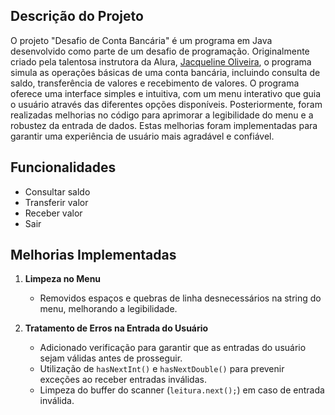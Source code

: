 ## Descrição do Projeto

O projeto "Desafio de Conta Bancária" é um programa em Java desenvolvido como parte de um desafio de programação. Originalmente criado pela talentosa instrutora da Alura, [Jacqueline Oliveira](https://github.com/jacqueline-oliveira), o programa simula as operações básicas de uma conta bancária, incluindo consulta de saldo, transferência de valores e recebimento de valores. O programa oferece uma interface simples e intuitiva, com um menu interativo que guia o usuário através das diferentes opções disponíveis. Posteriormente, foram realizadas melhorias no código para aprimorar a legibilidade do menu e a robustez da entrada de dados. Estas melhorias foram implementadas para garantir uma experiência de usuário mais agradável e confiável.

## Funcionalidades

- Consultar saldo
- Transferir valor
- Receber valor
- Sair

## Melhorias Implementadas

1. **Limpeza no Menu**
   - Removidos espaços e quebras de linha desnecessários na string do menu, melhorando a legibilidade.

2. **Tratamento de Erros na Entrada do Usuário**
   - Adicionado verificação para garantir que as entradas do usuário sejam válidas antes de prosseguir.
   - Utilização de `hasNextInt()` e `hasNextDouble()` para prevenir exceções ao receber entradas inválidas.
   - Limpeza do buffer do scanner (`leitura.next();`) em caso de entrada inválida.


